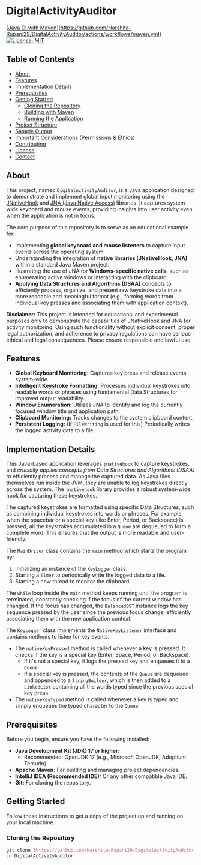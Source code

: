 # DigitalActivityAuditor 

[[Java CI with Maven](https://github.com/Harshita-Rupani29/DigitalActivityAuditor/actions/workflows/maven.yml/badge.svg)](https://github.com/Harshita-Rupani29/DigitalActivityAuditor/actions/workflows/maven.yml)
[![License: MIT](https://img.shields.io/badge/License-MIT-yellow.svg)](https://opensource.org/licenses/MIT)

## Table of Contents

- [About](#about)
- [Features](#features)
- [Implementation Details](#implementation-details)
- [Prerequisites](#prerequisites)
- [Getting Started](#getting-started)
  - [Cloning the Repository](#cloning-the-repository)
  - [Building with Maven](#building-with-maven)
  - [Running the Application](#running-the-application)
- [Project Structure](#project-structure)
- [Sample Output](#sample-output)
- [Important Considerations (Permissions & Ethics)](#important-considerations-permissions--ethics)
- [Contributing](#contributing)
- [License](#license)
- [Contact](#contact)

## About

This project, named `DigitalActivityAuditor`, is a Java application designed to demonstrate and implement global input monitoring using the [JNativeHook](https://github.com/kwhat/jnativehook) and [JNA (Java Native Access)](https://java-native-access.github.io/jna/) libraries. It captures system-wide keyboard and mouse events, providing insights into user activity even when the application is not in focus.

The core purpose of this repository is to serve as an educational example for:
* Implementing **global keyboard and mouse listeners** to capture input events across the operating system.
* Understanding the integration of **native libraries (JNativeHook, JNA)** within a standard Java Maven project.
* Illustrating the use of JNA for **Windows-specific native calls**, such as enumerating active windows or interacting with the clipboard.
* **Applying Data Structures and Algorithms (DSAA)** concepts to efficiently process, organize, and present raw keystroke data into a more readable and meaningful format (e.g., forming words from individual key presses and associating them with application context).

**Disclaimer:** This project is intended for educational and experimental purposes only to demonstrate the capabilities of JNativeHook and JNA for activity monitoring. Using such functionality without explicit consent, proper legal authorization, and adherence to privacy regulations can have serious ethical and legal consequences. Please ensure responsible and lawful use.

## Features

* **Global Keyboard Monitoring:** Captures key press and release events system-wide.
* **Intelligent Keystroke Formatting:** Processes individual keystrokes into readable words or phrases using fundamental Data Structures for improved output readability.
* **Window Enumeration:** Utilizes JNA to identify and log the currently focused window title and application path.
* **Clipboard Monitoring:** Tracks changes to the system clipboard content.
* **Persistent Logging:** (If `FileWriting` is used for this) Periodically writes the logged activity data to a file.

## Implementation Details

This Java-based application leverages `jnativehook` to capture keystrokes, and *crucially applies concepts from Data Structures and Algorithms (DSAA)* to efficiently process and manage the captured data. As Java files themselves run inside the JVM, they are unable to log keystrokes directly across the system. The `jnativehook` library provides a robust system-wide hook for capturing these keystrokes.

The captured keystrokes are formatted using specific Data Structures, such as combining individual keystrokes into words or phrases. For example, when the spacebar or a special key (like Enter, Period, or Backspace) is pressed, all the keystrokes accumulated in a `Queue` are dequeued to form a complete word. This ensures that the output is more readable and user-friendly.

The `MainDriver` class contains the `main` method which starts the program by:
1.  Initializing an instance of the `KeyLogger` class.
2.  Starting a `Timer` to periodically write the logged data to a file.
3.  Starting a new thread to monitor the clipboard.

The `while` loop inside the `main` method keeps running until the program is terminated, constantly checking if the focus of the current window has changed. If the focus has changed, the `BalancedBST` instance logs the key sequence pressed by the user since the previous focus change, efficiently associating them with the new application context.

The `KeyLogger` class implements the `NativeKeyListener` interface and contains methods to listen for key events.
* The `nativeKeyPressed` method is called whenever a key is pressed. It checks if the key is a special key (Enter, Space, Period, or Backspace).
    * If it's not a special key, it logs the pressed key and enqueues it to a `Queue`.
    * If a special key is pressed, the contents of the `Queue` are dequeued and appended to a `StringBuilder`, which is then added to a `LinkedList` containing all the words typed since the previous special key press.
* The `nativeKeyTyped` method is called whenever a key is typed and simply enqueues the typed character to the `Queue`.

## Prerequisites

Before you begin, ensure you have the following installed:

* **Java Development Kit (JDK) 17 or higher:**
    * Recommended: OpenJDK 17 (e.g., Microsoft OpenJDK, Adoptium Temurin)
* **Apache Maven:** For building and managing project dependencies.
* **IntelliJ IDEA (Recommended IDE):** Or any other compatible Java IDE.
* **Git:** For cloning the repository.

## Getting Started

Follow these instructions to get a copy of the project up and running on your local machine.

### Cloning the Repository

```bash
git clone [https://github.com/Harshita-Rupani29/DigitalActivityAuditor.git](https://github.com/Harshita-Rupani29/DigitalActivityAuditor.git)
cd DigitalActivityAuditor
